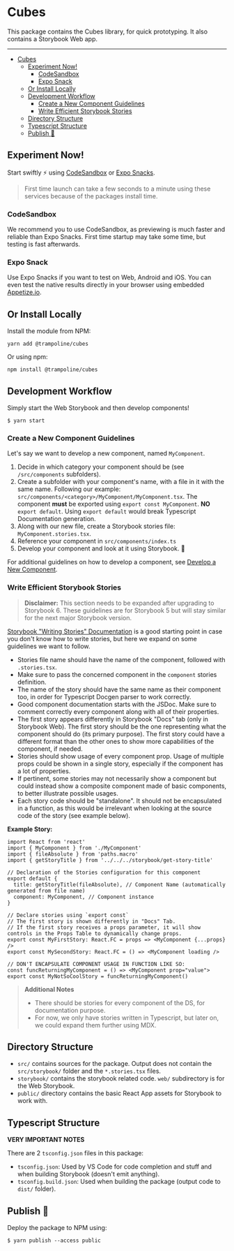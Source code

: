 # Cubes

This package contains the Cubes library, for quick prototyping. It also contains a Storybook Web app.

---

- [Cubes](#cubes)
  - [Experiment Now!](#experiment-now)
    - [CodeSandbox](#codesandbox)
    - [Expo Snack](#expo-snack)
  - [Or Install Locally](#or-install-locally)
  - [Development Workflow](#development-workflow)
    - [Create a New Component Guidelines](#create-a-new-component-guidelines)
    - [Write Efficient Storybook Stories](#write-efficient-storybook-stories)
  - [Directory Structure](#directory-structure)
  - [Typescript Structure](#typescript-structure)
  - [Publish :rocket:](#publish-)

## Experiment Now!

Start swiftly ⚡ using [CodeSandbox](https://codesandbox.io/s/github/alexbchr/cubes-basic-sandbox) or [Expo Snacks](https://snack.expo.io/@git/github.com/alexbchr/cubes-basic-sandbox).

> First time launch can take a few seconds to a minute using these services because of the packages install time.

### CodeSandbox

We recommend you to use CodeSandbox, as previewing is much faster and reliable than Expo Snacks. First time startup may take some time, but testing is fast afterwards.

### Expo Snack

Use Expo Snacks if you want to test on Web, Android and iOS. You can even test the native results directly in your browser using embedded [Appetize.io](https://appetize.io/).

## Or Install Locally

Install the module from NPM:

```shell
yarn add @trampoline/cubes
```

Or using npm:

```shell
npm install @trampoline/cubes
```

## Development Workflow

Simply start the Web Storybook and then develop components!

```shell
$ yarn start
```

### Create a New Component Guidelines

Let's say we want to develop a new component, named `MyComponent`.

1. Decide in which category your component should be (see `/src/components` subfolders).
2. Create a subfolder with your component's name, with a file in it with the same name. Following our example: `src/components/<category>/MyComponent/MyComponent.tsx`. The component **must** be exported using `export const MyComponent`. **NO** `export default`. Using `export default` would break Typescript Documentation generation.
3. Along with our new file, create a Storybook stories file: `MyComponent.stories.tsx`.
4. Reference your component in `src/components/index.ts`
5. Develop your component and look at it using Storybook. :rocket:

For additional guidelines on how to develop a component, see [Develop a New Component](/docs/mobile-app/Develop-a-New-Component).

### Write Efficient Storybook Stories

> **Disclaimer:** This section needs to be expanded after upgrading to Storybook 6. These guidelines are for Storybook 5 but will stay similar for the next major Storybook version.

[Storybook "Writing Stories" Documentation](https://storybook.js.org/docs/basics/writing-stories/) is a good starting point in case you don't know how to write stories, but here we expand on some guidelines we want to follow.

- Stories file name should have the name of the component, followed with `.stories.tsx`.
- Make sure to pass the concerned component in the `component` stories definition.
- The name of the story should have the same name as their component too, in order for Typescript Docgen parser to work correctly.
- Good component documentation starts with the JSDoc. Make sure to comment correctly every component along with all of their properties.
- The first story appears differently in Storybook "Docs" tab (only in Storybook Web). The first story should be the one representing what the component should do (its primary purpose). The first story could have a different format than the other ones to show more capabilities of the component, if needed.
- Stories should show usage of every component prop. Usage of multiple props could be shown in a single story, especially if the component has a lot of properties.
- If pertinent, some stories may not necessarily show a component but could instead show a composite component made of basic components, to better illustrate possible usages.
- Each story code should be "standalone". It should not be encapsulated in a function, as this would be irrelevant when looking at the source code of the story (see example below).

**Example Story:**

```tsx
import React from 'react'
import { MyComponent } from './MyComponent'
import { fileAbsolute } from 'paths.macro'
import { getStoryTitle } from '../../../storybook/get-story-title'

// Declaration of the Stories configuration for this component
export default {
  title: getStoryTitle(fileAbsolute), // Component Name (automatically generated from file name)
  component: MyComponent, // Component instance
}

// Declare stories using `export const`
// The first story is shown differently in "Docs" Tab.
// If the first story receives a props parameter, it will show controls in the Props Table to dynamically change props.
export const MyFirstStory: React.FC = props => <MyComponent {...props} />
export const MySecondStory: React.FC = () => <MyComponent loading />

// DON'T ENCAPSULATE COMPONENT USAGE IN FUNCTION LIKE SO:
const funcReturningMyComponent = () => <MyComponent prop="value">
export const MyNotSoCoolStory = funcReturningMyComponent()
```

> **Additional Notes**
>
> - There should be stories for every component of the DS, for documentation purpose.
> - For now, we only have stories written in Typescript, but later on, we could expand them further using MDX.

## Directory Structure

- `src/` contains sources for the package. Output does not contain the `src/storybook/` folder and the `*.stories.tsx` files.
- `storybook/` contains the storybook related code. `web/` subdirectory is for the Web Storybook.
- `public/` directory contains the basic React App assets for Storybook to work with.

## Typescript Structure

**VERY IMPORTANT NOTES**

There are 2 `tsconfig.json` files in this package:

- `tsconfig.json`: Used by VS Code for code completion and stuff and when building Storybook (doesn't emit anything).
- `tsconfig.build.json`: Used when building the package (output code to `dist/` folder).

## Publish :rocket:

Deploy the package to NPM using:

```shell
$ yarn publish --access public
```
